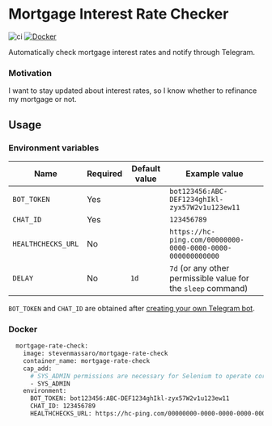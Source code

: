 # Mortgage Interest Rate Checker

![ci](https://github.com/StevenMassaro/mortgage-rate-check/actions/workflows/build.yml/badge.svg)
[![Docker](https://badgen.net/badge/icon/docker?icon=docker&label)](https://hub.docker.com/r/stevenmassaro/mortgage-rate-check)

Automatically check mortgage interest rates and notify through Telegram.

### Motivation

I want to stay updated about interest rates, so I know whether to refinance my mortgage or not.

## Usage

### Environment variables

| Name               | Required | Default value | Example value                                                 |
|--------------------|----------|---------------|---------------------------------------------------------------|
| `BOT_TOKEN`        | Yes      |               | `bot123456:ABC-DEF1234ghIkl-zyx57W2v1u123ew11`                |
| `CHAT_ID`          | Yes      |               | `123456789`                                                   |
| `HEALTHCHECKS_URL` | No       |               | `https://hc-ping.com/00000000-0000-0000-0000-000000000000`    |
| `DELAY`            | No       | `1d`          | `7d` (or any other permissible value for the `sleep` command) |

`BOT_TOKEN` and `CHAT_ID` are obtained after [creating your own Telegram bot](https://core.telegram.org/bots/tutorial).

### Docker

```dockerfile
  mortgage-rate-check:
    image: stevenmassaro/mortgage-rate-check
    container_name: mortgage-rate-check
    cap_add:
      # SYS_ADMIN permissions are necessary for Selenium to operate correctly.
      - SYS_ADMIN
    environment:
      BOT_TOKEN: bot123456:ABC-DEF1234ghIkl-zyx57W2v1u123ew11
      CHAT_ID: 123456789
      HEALTHCHECKS_URL: https://hc-ping.com/00000000-0000-0000-0000-000000000000
```